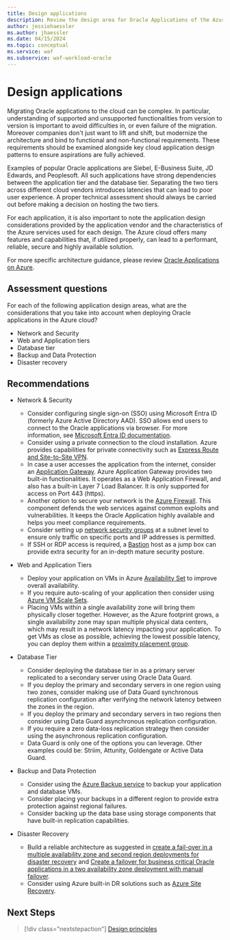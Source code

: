 ```yaml
---
title: Design applications
description: Review the design area for Oracle Applications of the Azure Well-Architected Framework. See how to apply these principles to Oracle on Azure IaaS workloads.
author: jessiehaessler
ms.author: jhaessler
ms.date: 04/15/2024
ms.topic: conceptual
ms.service: waf
ms.subservice: waf-workload-oracle
---
```


# Design applications

Migrating Oracle applications to the cloud can be complex. In particular, understanding of supported and unsupported functionalities from version to version is important to avoid difficulties in, or even failure of the migration.  Moreover companies don't just want to lift and shift, but modernize the architecture and bind to functional and non-functional requirements. These requirements should be examined alongside key cloud application design patterns to ensure aspirations are fully achieved.

Examples of popular Oracle applications are Siebel, E-Business Suite, JD Edwards, and Peoplesoft. All such applications have strong dependencies between the application tier and the database tier. Separating the two tiers across different cloud vendors introduces latencies that can lead to poor user experience. A proper technical assessment should always be carried out before making a decision on hosting the two tiers. 

For each application, it is also important to note the application design considerations provided by the application vendor and the characteristics of the Azure services used for each design. The Azure cloud offers many features and capabilities that, if utilized properly, can lead to a performant, reliable, secure and highly available solution.

For more specific architecture guidance, please review [Oracle Applications on Azure](/azure/virtual-machines/workloads/oracle/deploy-application-oracle-database-azure).

## Assessment questions
For each of the following application design areas, what are the considerations that you take into account when deploying Oracle applications in the Azure cloud? 

- Network and Security
- Web and Application tiers
- Database tier
- Backup and Data Protection
- Disaster recovery

## Recommendations

- Network & Security 
   - Consider configuring single sign-on (SSO) using Microsoft Entra ID (formerly Azure Active Directory AAD). SSO allows end users to connect to the Oracle applications via browser. For more information, see [Microsoft Entra ID documentation](/azure/active-directory/manage-apps/add-application-portal-setup-sso).
   - Consider using a private connection to the cloud installation. Azure provides capabilities for private connectivity such as [Express Route and Site-to-Site VPN](/azure/expressroute/expressroute-connect-azure-to-public-cloud).
   - In case a user accesses the application from the internet, consider an [Application Gateway](/azure/application-gateway/overview). Azure Application Gateway provides two built-in functionalities. It operates as a Web Application Firewall, and also has a built-in Layer 7 Load Balancer. It is only supported for access on Port 443 (https).
   - Another option to secure your network is the [Azure Firewall](/azure/firewall/overview). This component defends the web services against common exploits and vulnerabilities. It keeps the Oracle Application highly available and helps you meet compliance requirements.
   - Consider setting up [network security groups](/azure/virtual-network/network-security-groups-overview) at a subnet level to ensure only traffic on specific ports and IP addresses is permitted.
   - If SSH or RDP access is required, a [Bastion](/azure/bastion/bastion-overview) host as a jump box can provide extra security for an in-depth mature security posture.

- Web and Application Tiers
   - Deploy your application on VMs in Azure [Availability Set](/azure/virtual-machines/availability-set-overview) to improve overall availability.
   - If you require auto-scaling of your application then consider using [Azure VM Scale Sets](/azure/virtual-machine-scale-sets/overview).
   - Placing VMs within a single availability zone will bring them physically closer together. However, as the Azure footprint grows, a single availability zone may span multiple physical data centers, which may result in a network latency impacting your application. To get VMs as close as possible, achieving the lowest possible latency, you can deploy them within a [proximity placement group](/azure/virtual-machine-scale-sets/proximity-placement-groups).

- Database Tier 
   - Consider deploying the database tier in as a primary server replicated to a secondary server using Oracle Data Guard. 
   - If you deploy the primary and secondary servers in one region using two zones, consider making use of Data Guard synchronous replication configuration after verifying the network latency between the zones in the region.
   - If you deploy the primary and secondary servers in two regions then consider using Data Guard asynchronous replication configuration.
   - If you require a zero data-loss replication strategy then consider using the asynchronous replication configuration.
   - Data Guard is only one of the options you can leverage. Other examples could be: Striim, Attunity, Goldengate or Active Data Guard.

- Backup and Data Protection
   - Consider using the [Azure Backup service](/azure/backup/backup-azure-vms-introduction) to backup your application and database VMs.
   - Consider placing your backups in a different region to provide extra protection against regional failures.
   - Consider backing up the data base using storage components that have built-in replication capabilities.

- Disaster Recovery 
   - Build a reliable architecture as suggested in [create a fail-over in a multiple availability zone and second region deployments for disaster recovery](/azure/well-architected/oracle-iaas/reliability#create-a-fail-over-in-a-multiple-availability-zone-and-second-region-deployments-for-disaster-recovery) and [Create a failover for business critical Oracle applications in a two availability zone deployment with manual failover](/azure/well-architected/oracle-iaas/reliability#create-a-failover-for-business-critical-oracle-applications-in-a-two-availability-zone-deployment-with-manual-failover).
   - Consider using Azure built-in DR solutions such as [Azure Site Recovery](/azure/site-recovery/site-recovery-overview).


## Next Steps

> [!div class="nextstepaction"]
> [Design principles](review-design-principles.md) 
